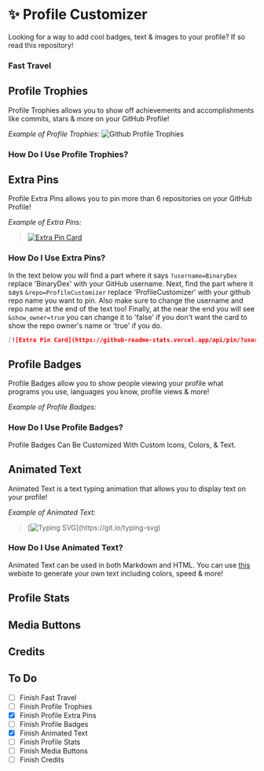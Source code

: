 # ✨ Profile Customizer
Looking for a way to add cool badges, text &amp; images to your profile? If so read this repository!

### Fast Travel

## Profile Trophies
Profile Trophies allows you to show off achievements and accomplishments like commits, stars & more on your GitHub Profile!

*Example of Profile Trophies:*
![Github Profile Trophies](https://github-profile-trophy.vercel.app/?username=BinaryDex&theme=onedark)

### How Do I Use Profile Trophies?

## Extra Pins
Profile Extra Pins allows you to pin more than 6 repositories on your GitHub Profile!

*Example of Extra Pins:*
> [![Extra Pin Card](https://github-readme-stats.vercel.app/api/pin/?username=BinaryDex&repo=ProfileCustomizer&show_owner=true)](https://github.com/BinaryDex/ProfileCustomizer)

### How Do I Use Extra Pins?
In the text below you will find a part where it says `?username=BinaryDex` replace 'BinaryDex' with your GitHub username. Next, find the part where it says `&repo=ProfileCustomizer` replace 'ProfileCustomizer' with your github repo name you want to pin. Also make sure to change the username and repo name at the end of the text too! Finally, at the near the end you will see `&show_owner=true` you can change it to 'false' if you don't want the card to show the repo owner's name or 'true' if you do.

```md
[![Extra Pin Card](https://github-readme-stats.vercel.app/api/pin/?username=BinaryDex&repo=ProfileCustomizer)](https://github.com/BinaryDex/ProfileCustomizer)
```

## Profile Badges
Profile Badges allow you to show people viewing your profile what programs you use, languages you know, profile views & more!

*Example of Profile Badges:*

### How Do I Use Profile Badges?
Profile Badges Can Be Customized With Custom Icons, Colors, & Text.

## Animated Text
Animated Text is a text typing animation that allows you to display text on your profile!

*Example of Animated Text:*
> [![Typing SVG](https://readme-typing-svg.herokuapp.com?color=F72272&lines=This+is+a+Line!;Hello+World!)](https://git.io/typing-svg)

### How Do I Use Animated Text?
Animated Text can be used in both Markdown and HTML. You can use [this](https://readme-typing-svg.herokuapp.com) webiste to generate your own text including colors, speed & more!

## Profile Stats

## Media Buttons

## Credits

## To Do
- [ ] Finish Fast Travel
- [ ] Finish Profile Trophies
- [x] Finish Profile Extra Pins
- [ ] Finish Profile Badges
- [x] Finish Animated Text
- [ ] Finish Profile Stats
- [ ] Finish Media Buttons
- [ ] Finish Credits
